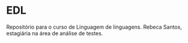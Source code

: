 # EDL
Repositório para o curso de Linguagem de linguagens. Rebeca Santos, estagiária na área de análise de testes.
